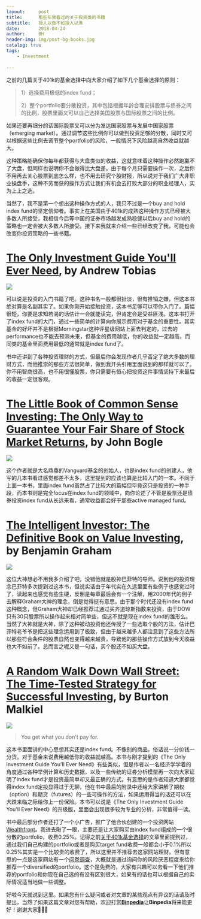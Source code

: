 ```yaml
---
layout:     post
title:      那些年我看过的关于投资类的书籍
subtitle:   授人以鱼不如授人以渔
date:       2018-04-24
author:     BH
header-img: img/post-bg-books.jpg
catalog: true
tags:
    - Investment
    
---
```


之前的几篇关于401k的基金选择中向大家介绍了如下几个基金选择的原则：

>1）选择费用极低的index fund；
>
>2）整个portfolio要分散投资，其中包括根据年龄合理安排股票与债券之间的比例，股票里面又可以自己选择美国股票与国际股票之间的比例。

如果还要再细分的话国际股票又可以分为发达国家股票与发展中国家股票（emerging market）。通过调节这些比例你可以做到投资足够的分散，同时又可以根据这些比例去调节整个portfolio的风险，一般情况下风险越高自然收益就越大。

这种策略能确保你每年都获得与大盘类似的收益，这就意味着这种操作必然跑赢不了大盘，但同样也说明你不会做得比大盘差。由于每个月只需要操作一次，之后你不用再去关心股票到底怎么样，也不用去研究个股财报，所以说对于我们广大非职业操盘手，这种不劳而获的操作方式让我们有机会去打败大部分的职业经理人，实为上上之选。

当然了，我不是第一个想出这种操作方式的人，我只不过是一个buy and hold index fund的坚定信仰者。事实上在美国由于401k的成熟这种操作方式已经被大多数人所接受，我相信今后等中国的证券市场越发成熟稳健以后buy and hold的策略也一定会被大多数人所接受。接下来我就来介绍一些已经改变了我，可能也会改变你投资策略的一些书籍。

# [The Only Investment Guide You'll Ever Need](https://www.amazon.com/gp/product/0544781937/ref=as_li_tl?ie=UTF8&camp=1789&creative=9325&creativeASIN=0544781937&linkCode=as2&tag=binpedia-20&linkId=190bfded4b8e73bd8d7792add76b1035), by Andrew Tobias

<a target="_blank"  href="https://www.amazon.com/gp/product/0544781937/ref=as_li_tl?ie=UTF8&camp=1789&creative=9325&creativeASIN=0544781937&linkCode=as2&tag=binpedia-20&linkId=6d48d18921c0a79a874fd865aa732dd3"><img border="0" src="//ws-na.amazon-adsystem.com/widgets/q?_encoding=UTF8&MarketPlace=US&ASIN=0544781937&ServiceVersion=20070822&ID=AsinImage&WS=1&Format=_SL250_&tag=binpedia-20" ></a><img src="//ir-na.amazon-adsystem.com/e/ir?t=binpedia-20&l=am2&o=1&a=0544781937" width="1" height="1" border="0" alt="" style="border:none !important; margin:0px !important;" />

可以说是投资的入门书籍了吧。这种书名一般都很扯淡，很有推销之嫌，但这本书绝对算是名副其实了。如果你刚开始接触投资，这本书足够可以带你入门了。篇幅很短，你要是求知若渴的话估计一会就能读完，但肯定会是受益匪浅。这本书打开了index fund的大门，通过一些简单的计算向你展示费用对于基金的重要性。其实基金的好坏并不是根据Morningstar这种评星级网站上面去判定的，过去的performance也不能去预测未来，但基金的费用越低，你的收益就一定越高，而同类的基金里面费用最低的通常就是index fund了。

书中还讲到了各种投资理财的方式，但最后你会发现作者几乎否定了绝大多数的理财方式，而他推崇的那些方法很简单，做到我开头引用里面说到的那样就可以了。你不用智商很高，也不用很懂股票，你只需要有恒心把投资这件事情坚持下来最后的收益一定很客观。

# [The Little Book of Common Sense Investing: The Only Way to Guarantee Your Fair Share of Stock Market Returns](https://www.amazon.com/gp/product/1119404509/ref=as_li_tl?ie=UTF8&camp=1789&creative=9325&creativeASIN=1119404509&linkCode=as2&tag=binpedia-20&linkId=50633608d3bf0454d4725cf33245ae87), by John Bogle

<a target="_blank"  href="https://www.amazon.com/gp/product/1119404509/ref=as_li_tl?ie=UTF8&camp=1789&creative=9325&creativeASIN=1119404509&linkCode=as2&tag=binpedia-20&linkId=7a09e75ac53a21798bd0c217f1abed49"><img border="0" src="//ws-na.amazon-adsystem.com/widgets/q?_encoding=UTF8&MarketPlace=US&ASIN=1119404509&ServiceVersion=20070822&ID=AsinImage&WS=1&Format=_SL250_&tag=binpedia-20" ></a><img src="//ir-na.amazon-adsystem.com/e/ir?t=binpedia-20&l=am2&o=1&a=1119404509" width="1" height="1" border="0" alt="" style="border:none !important; margin:0px !important;" />

这个作者就是大名鼎鼎的Vanguard基金的创始人，也是index fund的创建人，他写的几本书看过感觉都差不太多，这里提到的应该也算是比较入门的一本。不同于上面一本书，里面index fund虽然占了比较大的篇幅但毕竟这只是投资的一种手段，而本书则是完全focus在index fund的领域中，向你论述了不管是股票还是债券投资index fund从长远来看，通常收益都会好于那些active managed fund。
    
# [The Intelligent Investor: The Definitive Book on Value Investing](https://www.amazon.com/gp/product/0060555661/ref=as_li_tl?ie=UTF8&camp=1789&creative=9325&creativeASIN=0060555661&linkCode=as2&tag=binpedia-20&linkId=39846f8bb769039121142efc130709cf), by Benjamin Graham

<a target="_blank"  href="https://www.amazon.com/gp/product/0060555661/ref=as_li_tl?ie=UTF8&camp=1789&creative=9325&creativeASIN=0060555661&linkCode=as2&tag=binpedia-20&linkId=29b4f5a65f503afdf78deb07bd56731e"><img border="0" src="//ws-na.amazon-adsystem.com/widgets/q?_encoding=UTF8&MarketPlace=US&ASIN=0060555661&ServiceVersion=20070822&ID=AsinImage&WS=1&Format=_SL250_&tag=binpedia-20" ></a><img src="//ir-na.amazon-adsystem.com/e/ir?t=binpedia-20&l=am2&o=1&a=0060555661" width="1" height="1" border="0" alt="" style="border:none !important; margin:0px !important;" />

这位大神想必不用我多介绍了吧，没错他就是股神巴菲特的导师。说到他的投资理念巴菲特多次提到过这本书，但说实话由于年代实在久远里面有些例子也感觉过时了，读起来也感觉有些生硬，反倒是每章最后会有一个注解，用2000年代的例子去解释Graham大神的理念，倒是觉得挺有意思。由于那个时代还没有index fund这种概念，但Graham大神却已经推荐过通过买齐道琼斯指数来投资，由于DOW只有30只股票所以操作起来相对简单些，但这不就是现在index fund的雏形么。当然了大神就是大神，除了这种被动投资他还传授了一些选取个股的方法，估计巴菲特老爷爷是把这些理念运用到了极致，但由于越来越多人都注意到了这些方法所以那些符合条件的股票自然也变得越来越贵，导致他的那些操作方式放到今天收益也大不如前了。总而言之呢又是一句话，买个股还不如买大盘。
    
# [A Random Walk Down Wall Street: The Time-Tested Strategy for Successful Investing](https://www.amazon.com/gp/product/0393352242/ref=as_li_tl?ie=UTF8&camp=1789&creative=9325&creativeASIN=0393352242&linkCode=as2&tag=binpedia-20&linkId=df49dc51804e3ba04ec5a13de58a337e), by Burton Malkiel 

<a target="_blank"  href="https://www.amazon.com/gp/product/0393352242/ref=as_li_tl?ie=UTF8&camp=1789&creative=9325&creativeASIN=0393352242&linkCode=as2&tag=binpedia-20&linkId=acf5bc9224b66058acad3cf038061fdd"><img border="0" src="//ws-na.amazon-adsystem.com/widgets/q?_encoding=UTF8&MarketPlace=US&ASIN=0393352242&ServiceVersion=20070822&ID=AsinImage&WS=1&Format=_SL250_&tag=binpedia-20" ></a><img src="//ir-na.amazon-adsystem.com/e/ir?t=binpedia-20&l=am2&o=1&a=0393352242" width="1" height="1" border="0" alt="" style="border:none !important; margin:0px !important;" />

>You get what you don't pay for. 

这本书里面讲的中心思想其实还是index fund。不像别的商品，俗话说一分价钱一分货。对于基金来说费用越低你的收益就越高。本书与刚才提到的《The Only Investment Guide You'll Ever Need》有些类似，但是作者以一名经济学学着的角度通过各种举例计算和历史数据，以及一些传统的证券分析模型再一次向大家证明了index fund才是投资最简单却又最正确的方式。有意思的是作者知道大家都觉得index fund定投显得过于无聊，他在书中最后的附录中还给大家讲解了期权（option）和期货（futures）的一些可操作的方法，如果运用得当的话还可以在大跌来临之际给你上一份保险。本书可以说是《The Only Investment Guide You'll Ever Need》的升级版，里面会出现很多较为专业的分析，非常值得一读。

书中最后部分作者还打了一个小广告，推广了他合伙创建的一个投资网站[Wealthfront](https://www.wealthfront.com/)。我进去瞅了一眼，主要还是让大家购买由index fund组成的一个很分散的portfolio，收费0.25%。记得之前[关于401k基金选择](https://binpedia.com/2018/03/30/%E5%AE%89%E4%BA%AB%E6%99%9A%E5%B9%B4-%E7%8E%A9%E8%BD%AC401k%E5%92%8Cira%E7%B3%BB%E5%88%97(I)/)的文章里面提到过，通过我们自己构建的portfolio或者是购买target fund收费一般都会小于0.1%所以0.25%其实是一个比较贵的收费了，所以这里并不推荐去这家网站理财。但有意思的一点是这家网站有一个[问卷调查](https://www.wealthfront.com/questions)，大概就是通过询问你的风险厌恶程度来给你推荐一个diversified的portfolio。这个是免费的，大家有兴趣可以去看一下他们推荐的portfolio和你现在自己选的有没有区别很大，如果有的话也可以根据自己的实际情况适当地做一些调整。

好啦今天就说到这里。如果您有什么疑问或者对文章的某些观点有异议的话请及时提出，当然了如果这篇文章对您有帮助，欢迎打赏[**Binpedia**](http://binpedia.com/03Donation)让**Binpedia**将来能更好！谢谢大家🙏🙏🙏

